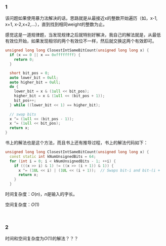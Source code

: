 ### 1
该问题如果使用暴力法解决的话，思路就是从最接近x的整数开始遍历（如，x-1, x+1, x-2,x+2,...），直到找到相同weight的整数为止。

感觉这是一道规律题，当发现规律之后就特别好解决，我自己的解法就是，从最低有效位开始，如果发现相邻的两个有效位不一样，然后就交换这两个有效即可。
```c++
unsigned long long ClosestIntSameBitCount(unsigned long long x) {
  if (x == 0 || x == 0xffffffff) {
    return 0;
  }

  short bit_pos = 0;
  auto lower_bit = 0ull;
  auto higher_bit = 0ull;
  do {
    lower_bit = x & (1ull << bit_pos);
    higher_bit = x & (1ull << (bit_pos + 1));
    bit_pos++;
  } while ((lower_bit << 1) == higher_bit);
 
  // swap bits
  x ^= (1ull << (bit_pos - 1));
  x ^= (1ull << bit_pos);
  return x;
}
```
书上的解法也是这个方法，而且书上还有推导过程，书上的解法代码如下：
```c++
unsigned long long ClosestIntSameBitCount(unsigned long long x) {
  const static int kNumUnsignedBits = 64;
  for (int i = 0; i < kNumUnsignedBits - 1; ++i) {
    if (((x >> i) & 1) != ((x >> (i + 1)) & 1)) {
      x ^= (1UL << i) | (1UL << (i + 1));  // Swaps bit-i and bit-(i + 1).
      return x;
    }
  }
```
时间复杂度：$O(n)$，$n$是输入的字长。

空间复杂度：$O(1)$

 <br>

 ### 2
 时间和空间复杂度为$O(1)$的解法？？？